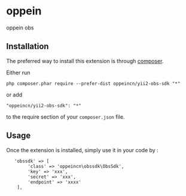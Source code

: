 oppein
======
oppein obs

Installation
------------

The preferred way to install this extension is through [composer](http://getcomposer.org/download/).

Either run

```
php composer.phar require --prefer-dist oppeincn/yii2-obs-sdk "*"
```

or add

```
"oppeincn/yii2-obs-sdk": "*"
```

to the require section of your `composer.json` file.


Usage
-----

Once the extension is installed, simply use it in your code by  :

       'obssdk' => [
            'class' => 'oppeincn\obssdk\ObsSdk',
            'key' => 'xxx',
            'secret' => 'xxx',
            'endpoint' => 'xxxx'
        ],
